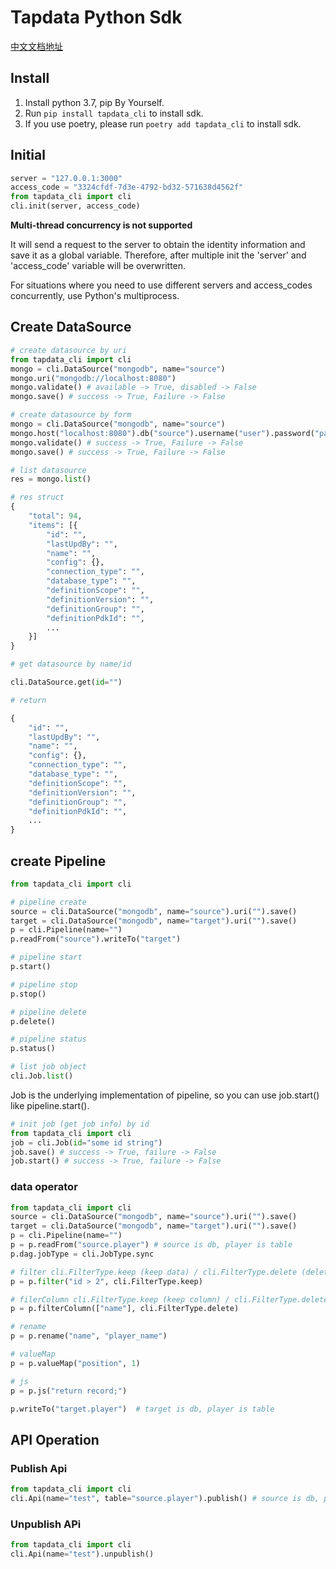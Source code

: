 # Tapdata Python Sdk

[中文文档地址](https://github.com/tapdata/tapdata/tree/master/tapshell/docs/Python-Sdk_zh-hans.md)

## Install

1. Install python 3.7, pip By Yourself.
2. Run ```pip install tapdata_cli``` to install sdk.
3. If you use poetry, please run ```poetry add tapdata_cli``` to install sdk.

## Initial

```python
server = "127.0.0.1:3000"
access_code = "3324cfdf-7d3e-4792-bd32-571638d4562f"
from tapdata_cli import cli
cli.init(server, access_code)
```

**Multi-thread concurrency is not supported**

It will send a request to the server to obtain the identity information and save it as a global variable. Therefore, after multiple init the 'server' and 'access_code' variable will be overwritten. 

For situations where you need to use different servers and access_codes concurrently, use Python's multiprocess.

## Create DataSource

```python
# create datasource by uri
from tapdata_cli import cli
mongo = cli.DataSource("mongodb", name="source")
mongo.uri("mongodb://localhost:8080")
mongo.validate() # available -> True, disabled -> False
mongo.save() # success -> True, Failure -> False

# create datasource by form
mongo = cli.DataSource("mongodb", name="source")
mongo.host("localhost:8080").db("source").username("user").password("password").type("source").props("")
mongo.validate() # success -> True, Failure -> False
mongo.save() # success -> True, Failure -> False

# list datasource
res = mongo.list()

# res struct
{
    "total": 94,
    "items": [{
        "id": "",
        "lastUpdBy": "",
        "name": "",
        "config": {},
        "connection_type": "",
        "database_type": "",
        "definitionScope": "",
        "definitionVersion": "",
        "definitionGroup": "",
        "definitionPdkId": "",
        ...
    }]
}

# get datasource by name/id

cli.DataSource.get(id="")

# return

{
    "id": "",
    "lastUpdBy": "",
    "name": "",
    "config": {},
    "connection_type": "",
    "database_type": "",
    "definitionScope": "",
    "definitionVersion": "",
    "definitionGroup": "",
    "definitionPdkId": "",
    ...
}

```

## create Pipeline

```python
from tapdata_cli import cli

# pipeline create
source = cli.DataSource("mongodb", name="source").uri("").save()
target = cli.DataSource("mongodb", name="target").uri("").save()
p = cli.Pipeline(name="")
p.readFrom("source").writeTo("target")

# pipeline start
p.start()

# pipeline stop
p.stop()

# pipeline delete
p.delete()

# pipeline status
p.status()

# list job object
cli.Job.list()
```

Job is the underlying implementation of pipeline, so you can use job.start() like pipeline.start().

```python
# init job (get job info) by id
from tapdata_cli import cli
job = cli.Job(id="some id string")
job.save() # success -> True, failure -> False
job.start() # success -> True, failure -> False
```

### data operator

```python
from tapdata_cli import cli
source = cli.DataSource("mongodb", name="source").uri("").save()
target = cli.DataSource("mongodb", name="target").uri("").save()
p = cli.Pipeline(name="")
p = p.readFrom("source.player") # source is db, player is table
p.dag.jobType = cli.JobType.sync

# filter cli.FilterType.keep (keep data) / cli.FilterType.delete (delete data)
p = p.filter("id > 2", cli.FilterType.keep)

# filerColumn cli.FilterType.keep (keep column) / cli.FilterType.delete (delete column)
p = p.filterColumn(["name"], cli.FilterType.delete)

# rename
p = p.rename("name", "player_name")

# valueMap
p = p.valueMap("position", 1)

# js
p = p.js("return record;")

p.writeTo("target.player")  # target is db, player is table
```

## API Operation

### Publish Api

```python
from tapdata_cli import cli
cli.Api(name="test", table="source.player").publish() # source is db, player is table
```

### Unpublish APi

```python
from tapdata_cli import cli
cli.Api(name="test").unpublish()
```


